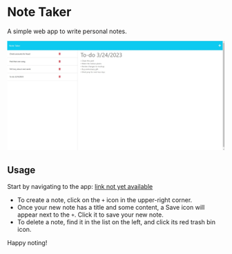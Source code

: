 # Note Taker
A simple web app to write personal notes.

![a screenshot of the note-taking app](./Develop/note-taker-screenshot.jpg)

## Usage
Start by navigating to the app: [link not yet available](#)

- To create a note, click on the `+` icon in the upper-right corner.
- Once your new note has a title and some content, a Save icon will appear next to the `+`. Click it to save your new note.
- To delete a note, find it in the list on the left, and click its red trash bin icon.

Happy noting!
